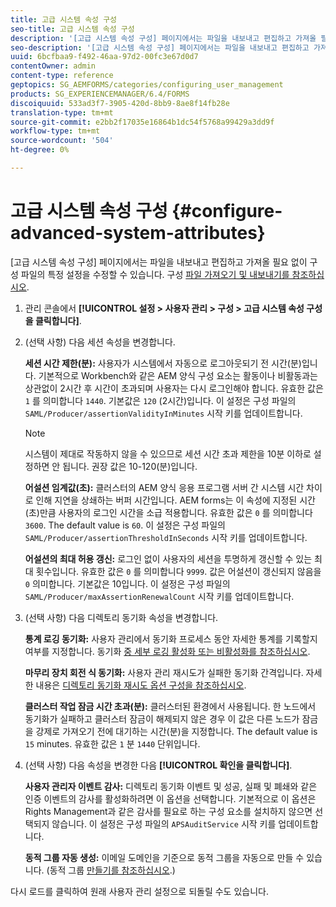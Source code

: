 ```yaml
---
title: 고급 시스템 속성 구성
seo-title: 고급 시스템 속성 구성
description: '[고급 시스템 속성 구성] 페이지에서는 파일을 내보내고 편집하고 가져올 필요 없이 구성 파일의 특정 설정을 수정할 수 있습니다.'
seo-description: '[고급 시스템 속성 구성] 페이지에서는 파일을 내보내고 편집하고 가져올 필요 없이 구성 파일의 특정 설정을 수정할 수 있습니다.'
uuid: 6bcfbaa9-f492-46aa-97d2-00fc3e67d0d7
contentOwner: admin
content-type: reference
geptopics: SG_AEMFORMS/categories/configuring_user_management
products: SG_EXPERIENCEMANAGER/6.4/FORMS
discoiquuid: 533ad3f7-3905-420d-8bb9-8ae8f14fb28e
translation-type: tm+mt
source-git-commit: e2bb2f17035e16864b1dc54f5768a99429a3dd9f
workflow-type: tm+mt
source-wordcount: '504'
ht-degree: 0%

---
```



# 고급 시스템 속성 구성 {#configure-advanced-system-attributes}

[고급 시스템 속성 구성] 페이지에서는 파일을 내보내고 편집하고 가져올 필요 없이 구성 파일의 특정 설정을 수정할 수 있습니다. 구성 [파일 가져오기 및 내보내기를 참조하십시오](/help/forms/using/admin-help/importing-exporting-configuration-file.md#importing-and-exporting-the-configuration-file).

1. 관리 콘솔에서 **[!UICONTROL 설정 > 사용자 관리 > 구성 > 고급 시스템 속성 구성을 클릭합니다]**.
1. (선택 사항) 다음 세션 속성을 변경합니다.

   **세션 시간 제한(분):** 사용자가 시스템에서 자동으로 로그아웃되기 전 시간(분)입니다. 기본적으로 Workbench와 같은 AEM 양식 구성 요소는 활동이나 비활동과는 상관없이 2시간 후 시간이 초과되며 사용자는 다시 로그인해야 합니다. 유효한 값은 `1` 를 의미합니다 `1440`. 기본값은 `120` (2시간)입니다. 이 설정은 구성 파일의 `SAML/Producer/assertionValidityInMinutes` 시작 키를 업데이트합니다.

   >[!NOTE]
   >
   >시스템이 제대로 작동하지 않을 수 있으므로 세션 시간 초과 제한을 10분 이하로 설정하면 안 됩니다. 권장 값은 10-120(분)입니다.

   **어설션 임계값(초):** 클러스터의 AEM 양식 응용 프로그램 서버 간 시스템 시간 차이로 인해 지연을 상쇄하는 버퍼 시간입니다. AEM forms는 이 속성에 지정된 시간(초)만큼 사용자의 로그인 시간을 소급 적용합니다. 유효한 값은 `0` 를 의미합니다 `3600`. The default value is `60`. 이 설정은 구성 파일의 `SAML/Producer/assertionThresholdInSeconds` 시작 키를 업데이트합니다.

   **어설션의 최대 허용 갱신:** 로그인 없이 사용자의 세션을 투명하게 갱신할 수 있는 최대 횟수입니다. 유효한 값은 `0` 를 의미합니다 `9999`. 값은 어설션이 갱신되지 않음을 `0` 의미합니다. 기본값은 10입니다. 이 설정은 구성 파일의 `SAML/Producer/maxAssertionRenewalCount` 시작 키를 업데이트합니다.

1. (선택 사항) 다음 디렉토리 동기화 속성을 변경합니다.

   **통계 로깅 동기화:** 사용자 관리에서 동기화 프로세스 동안 자세한 통계를 기록할지 여부를 지정합니다. 동기화 [중 세부 로깅 활성화 또는 비활성화를 참조하십시오](/help/forms/using/admin-help/synchronizing-directories.md#enable-or-disable-detailed-logging-during-synchronization).

   **마무리 장치 회전 식 동기화:** 사용자 관리 재시도가 실패한 동기화 간격입니다. 자세한 내용은 [디렉토리 동기화 재시도 옵션 구성을 참조하십시오](/help/forms/using/admin-help/synchronizing-directories.md#configure-the-directory-synchronization-retry-option).

   **클러스터 작업 잠금 시간 초과(분):** 클러스터된 환경에서 사용됩니다. 한 노드에서 동기화가 실패하고 클러스터 잠금이 해제되지 않은 경우 이 값은 다른 노드가 잠금을 강제로 가져오기 전에 대기하는 시간(분)을 지정합니다. The default value is `15` minutes. 유효한 값은 `1` 분 `1440` 단위입니다.

1. (선택 사항) 다음 속성을 변경한 다음 **[!UICONTROL 확인을 클릭합니다]**.

   **사용자 관리자 이벤트 감사:** 디렉토리 동기화 이벤트 및 성공, 실패 및 폐쇄와 같은 인증 이벤트의 감사를 활성화하려면 이 옵션을 선택합니다. 기본적으로 이 옵션은 Rights Management과 같은 감사를 필요로 하는 구성 요소를 설치하지 않으면 선택되지 않습니다. 이 설정은 구성 파일의 `APSAuditService` 시작 키를 업데이트합니다.

   **동적 그룹 자동 생성:** 이메일 도메인을 기준으로 동적 그룹을 자동으로 만들 수 있습니다. (동적 그룹 [만들기를 참조하십시오](/help/forms/using/admin-help/creating-configuring-groups.md#create-a-dynamic-group).)

다시 로드를 클릭하여 원래 사용자 관리 설정으로 되돌릴 수도 있습니다.
